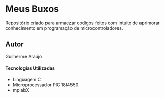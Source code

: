 # Meus Buxos
Repositório criado para armaezar codigos feitos com intuito de aprimorar conhecimento em programação de microcontroladores.
## Autor
Guilherme Araújo

#### Tecnologias Utilizadas
* Linguagem C
* Microprocessador PIC 18f4550
* mplabX
